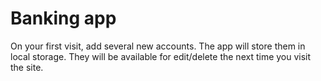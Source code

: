 # Banking app

On your first visit, add several new accounts.
The app will store them in local storage.
They will be available for edit/delete the next time you visit the site.
